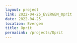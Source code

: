```yaml
---
layout: project
link: 2022-04-25_EVERGEM_Oprit
date: 2022-04-25
location: Evergem
title: Oprit
permalink: /projects/Oprit
---
```

